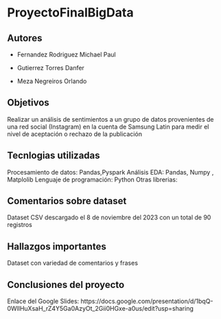 # ProyectoFinalBigData

## Autores

- Fernandez Rodriguez Michael Paul

- Gutierrez Torres Danfer

- Meza Negreiros Orlando


## Objetivos

Realizar un análisis de sentimientos a un grupo de datos provenientes de una red social (Instagram)
en la cuenta de Samsung Latin para medir el nivel de aceptación o rechazo de la publicación

## Tecnlogias utilizadas

Procesamiento de datos: Pandas,Pyspark
Análisis EDA: Pandas, Numpy , Matplolib
Lenguaje de programación: Python
Otras librerias: 

## Comentarios sobre dataset

Dataset CSV descargado el 8 de noviembre del 2023 con un total de 90 registros

## Hallazgos importantes

Dataset con variedad de comentarios y frases

## Conclusiones del proyecto


<p>Enlace del Google Slides: https://docs.google.com/presentation/d/1bqQ-0WllHuXsaH_rZ4Y5Ga0AzyOt_2Gii0HGxe-a0us/edit?usp=sharing </p>

